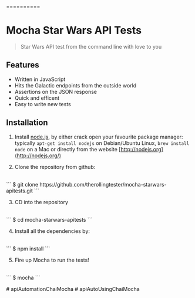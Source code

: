 
==========



# Mocha Star Wars API Tests 
> Star Wars API test from the command line with love to you 


## Features


- Written in JavaScript 
- Hits the Galactic endpoints from the outside world 
- Assertions on the JSON response
- Quick and efficent
- Easy to write new tests


## Installation

1) Install [node.js](http://nodejs.org/), by either crack open your favourite package manager: typically `apt-get install nodejs` on Debian/Ubuntu Linux, `brew install node` on a Mac
 or directly from the website [http://nodejs.org](http://nodejs.org/)


2) Clone the repository from github:
<br>
```
$ git clone https://github.com/therollingtester/mocha-starwars-apitests.git
```

3) CD into the repository 
<br>
```
$ cd mocha-starwars-apitests
```

4) Install all the dependencies by:
<br>
```
$ npm install
```

5) Fire up Mocha to run the tests!
<br>
```
$ mocha
```






 





#   a p i A u t o m a t i o n C h a i M o c h a  
 #   a p i A u t o U s i n g C h a i M o c h a  
 
